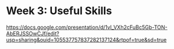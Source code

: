 # Week 3: Useful Skills

https://docs.google.com/presentation/d/1vl_VXh2cFuBc5Gb-TON-AbERJSSOwCJf/edit?usp=sharing&ouid=105537757837282137124&rtpof=true&sd=true
